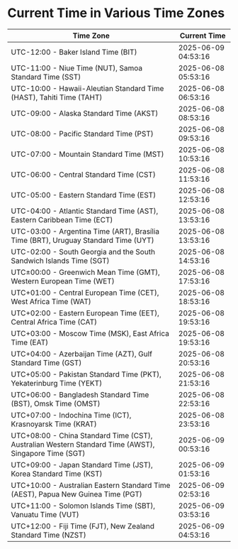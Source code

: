 # Current Time in Various Time Zones

| Time Zone | Current Time |
|-----------|--------------|
| UTC-12:00 - Baker Island Time (BIT) | 2025-06-09 04:53:16 |
| UTC-11:00 - Niue Time (NUT), Samoa Standard Time (SST) | 2025-06-08 05:53:16 |
| UTC-10:00 - Hawaii-Aleutian Standard Time (HAST), Tahiti Time (TAHT) | 2025-06-08 06:53:16 |
| UTC-09:00 - Alaska Standard Time (AKST) | 2025-06-08 08:53:16 |
| UTC-08:00 - Pacific Standard Time (PST) | 2025-06-08 09:53:16 |
| UTC-07:00 - Mountain Standard Time (MST) | 2025-06-08 10:53:16 |
| UTC-06:00 - Central Standard Time (CST) | 2025-06-08 11:53:16 |
| UTC-05:00 - Eastern Standard Time (EST) | 2025-06-08 12:53:16 |
| UTC-04:00 - Atlantic Standard Time (AST), Eastern Caribbean Time (ECT) | 2025-06-08 13:53:16 |
| UTC-03:00 - Argentina Time (ART), Brasília Time (BRT), Uruguay Standard Time (UYT) | 2025-06-08 13:53:16 |
| UTC-02:00 - South Georgia and the South Sandwich Islands Time (SGT) | 2025-06-08 14:53:16 |
| UTC±00:00 - Greenwich Mean Time (GMT), Western European Time (WET) | 2025-06-08 17:53:16 |
| UTC+01:00 - Central European Time (CET), West Africa Time (WAT) | 2025-06-08 18:53:16 |
| UTC+02:00 - Eastern European Time (EET), Central Africa Time (CAT) | 2025-06-08 19:53:16 |
| UTC+03:00 - Moscow Time (MSK), East Africa Time (EAT) | 2025-06-08 19:53:16 |
| UTC+04:00 - Azerbaijan Time (AZT), Gulf Standard Time (GST) | 2025-06-08 20:53:16 |
| UTC+05:00 - Pakistan Standard Time (PKT), Yekaterinburg Time (YEKT) | 2025-06-08 21:53:16 |
| UTC+06:00 - Bangladesh Standard Time (BST), Omsk Time (OMST) | 2025-06-08 22:53:16 |
| UTC+07:00 - Indochina Time (ICT), Krasnoyarsk Time (KRAT) | 2025-06-08 23:53:16 |
| UTC+08:00 - China Standard Time (CST), Australian Western Standard Time (AWST), Singapore Time (SGT) | 2025-06-09 00:53:16 |
| UTC+09:00 - Japan Standard Time (JST), Korea Standard Time (KST) | 2025-06-09 01:53:16 |
| UTC+10:00 - Australian Eastern Standard Time (AEST), Papua New Guinea Time (PGT) | 2025-06-09 02:53:16 |
| UTC+11:00 - Solomon Islands Time (SBT), Vanuatu Time (VUT) | 2025-06-09 03:53:16 |
| UTC+12:00 - Fiji Time (FJT), New Zealand Standard Time (NZST) | 2025-06-09 04:53:16 |
